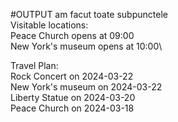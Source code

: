 #OUTPUT
am facut toate subpunctele\
Visitable locations:\
Peace Church opens at 09:00\
New York's museum opens at 10:00\

Travel Plan:\
Rock Concert on 2024-03-22\
New York's museum on 2024-03-22\
Liberty Statue on 2024-03-20\
Peace Church on 2024-03-18

